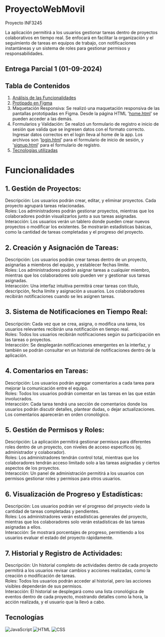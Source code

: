 # ProyectoWebMovil
 Proyecto INF3245

 La aplicación permitirá a los usuarios gestionar tareas dentro de proyectos colaborativos en tiempo real. Se enfocará en facilitar la organización y el seguimiento de tareas en equipos de trabajo, con notificaciones instantáneas y un sistema de roles para gestionar permisos y responsabilidades. 
 
## Entrega Parcial 1 (01-09-2024)
## Tabla de Contenidos
1. [Análisis de las Funcionalidades](#Funcionalidades)
2. [Protipado en Figma](https://www.figma.com/proto/cVtLFwyjomdRb6P0eWdf4f/Project?node-id=124-2133&t=6CQFsAXwGDnjXiVS-1)
3. Maquetación Responsiva: Se realizó una maquetación responsiva de las pantallas prototipadas en Figma. Desde la página HTML '[home.html](EP1/Code/home.html)' se pueden acceder a las demás. 
5. Formularios y Validación: Se realizó un formulario de registro e inicio de sesión que valida que se ingresen datos con el formato correcto. Ingresar datos correctos en el login lleva al home de la app. Los archivos son '[login.html](EP1/Code/login.html)' para el formulario de inicio de sesión, y '[signup.html](EP1/Code/signup.html)' para el formulario de registro.
6. [Tecnologías utilizadas](#Tecnologías)

# Funcionalidades

## 1. Gestión de Proyectos:

Descripción: Los usuarios podrán crear, editar, y eliminar proyectos. Cada proyecto agrupará tareas relacionadas.  
Roles: Los administradores podrán gestionar proyectos, mientras que los colaboradores podrán visualizarlos junto a sus tareas asignadas.  
Interacción: Los usuarios verán un tablero donde pueden crear nuevos proyectos o modificar los existentes. Se mostrarán estadísticas básicas, como la cantidad de tareas completadas y el progreso del proyecto.

## 2. Creación y Asignación de Tareas:

Descripción: Los usuarios podrán crear tareas dentro de un proyecto, asignarlas a miembros del equipo, y establecer fechas límite.  
Roles: Los administradores podrán asignar tareas a cualquier miembro, mientras que los colaboradores solo pueden ver y gestionar sus tareas asignadas.  
Interacción: Una interfaz intuitiva permitirá crear tareas con título, descripción, fecha límite y asignación a usuarios. Los colaboradores recibirán notificaciones cuando se les asignen tareas.

## 3. Sistema de Notificaciones en Tiempo Real:

Descripción: Cada vez que se crea, asigna, o modifica una tarea, los usuarios relevantes recibirán una notificación en tiempo real.  
Roles: Todos los usuarios recibirán notificaciones según su participación en las tareas o proyectos.  
Interacción: Se desplegarán notificaciones emergentes en la interfaz, y también se podrán consultar en un historial de notificaciones dentro de la aplicación.

## 4. Comentarios en Tareas:

Descripción: Los usuarios podrán agregar comentarios a cada tarea para mejorar la comunicación entre el equipo.  
Roles: Todos los usuarios podrán comentar en las tareas en las que están involucrados.  
Interacción: Cada tarea tendrá una sección de comentarios donde los usuarios podrán discutir detalles, plantear dudas, o dejar actualizaciones. Los comentarios aparecerán en orden cronológico.

## 5. Gestión de Permisos y Roles:

Descripción: La aplicación permitirá gestionar permisos para diferentes roles dentro de un proyecto, con niveles de acceso específicos (ej. administrador y colaborador).  
Roles: Los administradores tendrán control total, mientras que los colaboradores tendrán acceso limitado solo a las tareas asignadas y ciertos aspectos de los proyectos.  
Interacción: Un panel de administración permitirá a los usuarios con permisos gestionar roles y permisos para otros usuarios.

## 6. Visualización de Progreso y Estadísticas:

Descripción: Los usuarios podrán ver el progreso del proyecto viedo la cantidad de tareas completadas y pendientes.  
Roles: Los administradores verán estadísticas generales del proyecto, mientras que los colaboradores solo verán estadísticas de las tareas asignadas a ellos.  
Interacción: Se mostrará porcentajes de progreso, permitiendo a los usuarios evaluar el estado del proyecto rápidamente.

## 7. Historial y Registro de Actividades:

Descripción: Un historial completo de actividades dentro de cada proyecto permitirá a los usuarios revisar cambios y acciones realizadas, como la creación o modificación de tareas.  
Roles: Todos los usuarios podrán acceder al historial, pero las acciones visibles dependerán de sus permisos.  
Interacción: El historial se desplegará como una lista cronológica de eventos dentro de cada proyecto, mostrando detalles como la hora, la acción realizada, y el usuario que la llevó a cabo.

## Tecnologías
![JavaScript](https://img.shields.io/badge/JavaScript-F7DF1E?style=flat&logo=javascript&logoColor=black)
![HTML](https://img.shields.io/badge/HTML5-E34F26?style=flat&logo=html5&logoColor=white)
![CSS](https://img.shields.io/badge/CSS3-1572B6?style=flat&logo=css3&logoColor=white)
